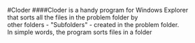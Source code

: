 #Cloder
####Cloder is a handy program for Windows Explorer  
that sorts all the files in the problem folder by  
other folders - "Subfolders" - created in the problem folder.  
In simple words, the program sorts files in a folder
